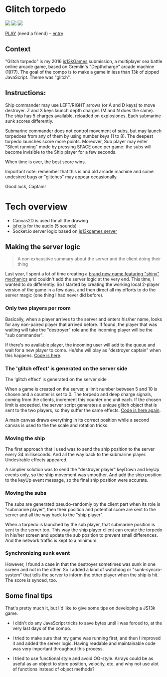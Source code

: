# Glitch torpedo
[![](https://img.shields.io/badge/js13kGames-2016-green.svg)](http://js13kgames.com/) [![](https://img.shields.io/badge/desktop-%23-----blue.svg)](http://2016.js13kgames.com/#winners)   [![](https://img.shields.io/badge/server-%234-blue.svg)](http://2016.js13kgames.com/#winners-server)

[PLAY](https://glitch-torpedo.herokuapp.com/) (need a friend) – [entry](http://js13kgames.com/entries/glitch-torpedo)

## Context

"Glitch torpedo" is my 2016 [js13kGames](http://js13kgames.com/entries/2016) submission, a multiplayer sea battle online arcade game, based on Gremlin's "Depthcharge" arcade machine (1977). 
The goal of the compo is to make a game in less than 13k of zipped JavaScript. Theme was "glitch". 

## Instructions:

Ship commander may use LEFT/RIGHT arrows (or A and D keys) to move destroyer. 
Z and X keys launch depth charges (M and N does the same).
The ship has 5 charges available, reloaded on explosiones.
Each submarine sunk scores differently.

Submarine commander does not control movement of subs, but may launch torpedoes from
any of them by using number keys (1 to 8). The deepest torpedo launches score more points.
Moreover, Sub player may enter "Silent running" mode by pressing SPACE once per game: 
the subs will become invisible to the Ship player for a few seconds.

When time is over, the best score wins.

Important note: remember that this is and old arcade machine and some undesired bugs or
"glitches" may appear occasionally.

Good luck, Captain!

# Tech overview

- Canvas2D is used for all the drawing
- [jsfxr.js](https://github.com/mneubrand/jsfxr) for the audio (5 sounds)
- Socket.io server logic based on [js13kgames server](https://github.com/js13kGames/js13kserver)

## Making the server logic

> A non exhaustive summary about the server and the client doing their thing

Last year, I spent a lot of time creating a [brand new game featuring "shiny" mechanics](http://js13kgames.com/entries/battle-of-mages-in-the-unireverse) and couldn't add the server logic at the very end.
This time, I wanted to do differently. So I started by creating the working local 2-player version of the game in a few days, and then direct all my efforts to do the server magic (one thing I had never did before). 

### Only two players per room

Basically, when a player arrives to the server and enters his/her name, looks for any non-paired player that arrived before. If found, the player that was waiting will take the "destroyer" role and the incoming player will be the "sub commander".

If there's no available player, the incoming user will add to the queue and wait for a new player to come. He/she will play as "destroyer captain" when this happens. [Code is here](public/server_noCompress.js).

### The 'glitch effect' is generated on the server side

The 'glitch effect' is generated on the server side

When a game is created on the server, a limit number between 5 and 10 is chosen and a counter is set to 0. The torpedo and deep charge signals, coming from the clients, increment this counter one unit each. If the chosen limit is exceeded, the server script generates a unique glitch object that is sent to the two players, so they suffer the same effects. [Code is here again](public/server_noCompress.js).

A main canvas draws everything in its correct position while a second canvas is used to the the scale and rotation tricks.

### Moving the ship

The first approach that I used was to send the ship position to the server every 34 milliseconds. And all the way back to the submarine player. Undesirable effects appeared.

A simplier solution was to send the "destroyer player" keyDown and keyUp events only, so the ship movement was smoother. And add the ship position to the keyUp event message, so the final ship position were accurate.

### Moving the subs

The subs are generated pseudo-randomly by the client part when its role is "submarine player", then their position and potential score are sent to the server and all the way back to the "ship player".

When a torpedo is launched by the sub player, that submarine position is sent to the server too. This way the ship player client can create the torpedo in his/her screen and update the sub position to prevent small differences. And the network traffic is kept to a minimum.

### Synchronizing sunk event

However, I found a case in that the destroyer sometimes was sunk in one screen and not in the other. So I added a kind of watchdog or "sunk-syncro-system" that tells the server to inform the other player when the ship is hit. The score is synced, too.

## Some final tips

That's pretty much it, but I'd like to give some tips on developing a JS13k game.

- I didn't do any JavaScript tricks to save bytes until I was forced to, at the very last days of the compo. 

- I tried to make sure that my game was running first, and then I improved it and added the server logic. Having readable and maintainable code was very important throughout this process.

- I tried to use functional style and avoid OO-style. Arrays could be as useful as an object to store position, velocity, etc. and why not use alot of functions instead of object methods?
